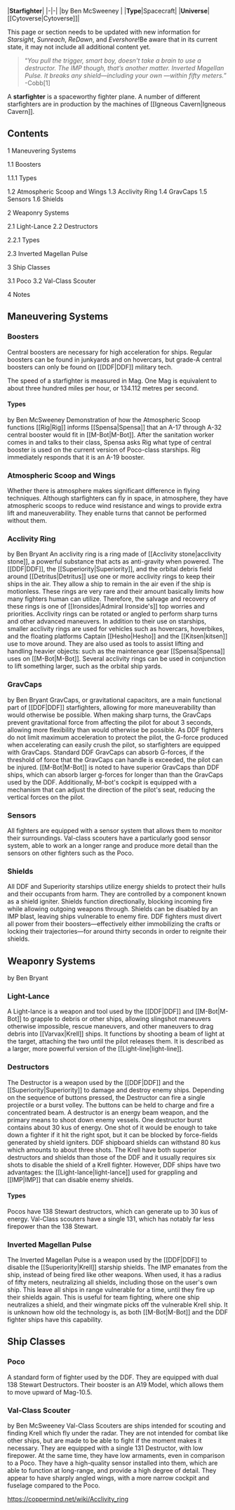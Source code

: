 |**Starfighter**|
|-|-|
|by  Ben McSweeney |
|**Type**|Spacecraft|
|**Universe**|[[Cytoverse\|Cytoverse]]|

This page or section needs to be updated with new information for *Starsight*, *Sunreach*, *ReDawn*, and *Evershore*!Be aware that in its current state, it may not include all additional content yet.

>“*You pull the trigger, smart boy, doesn't take a brain to use a destructor. The IMP though, that’s another matter. Inverted Magellan Pulse. It breaks any shield—including your own —within fifty meters.*”
\-Cobb[1]


A **starfighter** is a spaceworthy fighter plane. A number of different starfighters are in production by the machines of [[Igneous Cavern\|Igneous Cavern]].

## Contents

1 Maneuvering Systems

1.1 Boosters

1.1.1 Types


1.2 Atmospheric Scoop and Wings
1.3 Acclivity Ring
1.4 GravCaps
1.5 Sensors
1.6 Shields


2 Weaponry Systems

2.1 Light-Lance
2.2 Destructors

2.2.1 Types


2.3 Inverted Magellan Pulse


3 Ship Classes

3.1 Poco
3.2 Val-Class Scouter


4 Notes


## Maneuvering Systems
### Boosters
Central boosters are necessary for high acceleration for ships. Regular boosters can be found in junkyards and on hovercars, but grade-A central boosters can only be found on [[DDF\|DDF]] military tech.

The speed of a starfighter is measured in Mag. One Mag is equivalent to about three hundred miles per hour, or 134.112 metres per second.

#### Types
 by  Ben McSweeney  Demonstration of how the Atmospheric Scoop functions
[[Rig\|Rig]] informs [[Spensa\|Spensa]] that an A-17 through A-32 central booster would fit in [[M-Bot\|M-Bot]].
After the sanitation worker comes in and talks to their class, Spensa asks Rig what type of central booster is used on the current version of Poco-class starships. Rig immediately responds that it is an A-19 booster.

### Atmospheric Scoop and Wings
Whether there is atmosphere makes significant difference in flying techniques. Although starfighters can fly in space, in atmosphere, they have atmospheric scoops to reduce wind resistance and wings to provide extra lift and maneuverability. They enable turns that cannot be performed without them.

### Acclivity Ring
 by  Ben Bryant 
An acclivity ring is a ring made of [[Acclivity stone\|acclivity stone]], a powerful substance that acts as anti-gravity when powered.
The [[DDF\|DDF]], the [[Superiority\|Superiority]], and the orbital debris field around [[Detritus\|Detritus]] use one or more acclivity rings to keep their ships in the air. They allow a ship to remain in the air even if the ship is motionless. These rings are very rare and their amount basically limits how many fighters human can utilize. Therefore, the salvage and recovery of these rings is one of [[Ironsides\|Admiral Ironside's]] top worries and priorities.
Acclivity rings can be rotated or angled to perform sharp turns and other advanced maneuvers.
In addition to their use on starships, smaller acclivity rings are used for vehicles such as hovercars, hoverbikes, and the floating platforms Captain [[Hesho\|Hesho]] and the [[Kitsen\|kitsen]] use to move around. They are also used as tools to assist lifting and handling heavier objects: such as the maintenance gear [[Spensa\|Spensa]] uses on [[M-Bot\|M-Bot]].
Several acclivity rings can be used in conjunction to lift something larger, such as the orbital ship yards.

### GravCaps
 by  Ben Bryant 
GravCaps, or gravitational capacitors, are a main functional part of [[DDF\|DDF]] starfighters, allowing for more maneuverability than would otherwise be possible. When making sharp turns, the GravCaps prevent gravitational force from affecting the pilot for about 3 seconds, allowing more flexibility than would otherwise be possible. As DDF fighters do not limit maximum acceleration to protect the pilot, the G-force produced when accelerating can easily crush the pilot, so starfighters are equipped with GravCaps. Standard DDF GravCaps can absorb G-forces, if the threshold of force that the GravCaps can handle is exceeded, the pilot can be injured.
[[M-Bot\|M-Bot]] is noted to have superior GravCaps than DDF ships, which can absorb larger g-forces for longer than than the GravCaps used by the DDF. Additionally, M-bot's cockpit is equipped with a mechanism that can adjust the direction of the pilot's seat, reducing the vertical forces on the pilot.

### Sensors
All fighters are equipped with a sensor system that allows them to monitor their surroundings.
Val-class scouters have a particularly good sensor system, able to work an a longer range and produce more detail than the sensors on other fighters such as the Poco.

### Shields
All DDF and Superiority starships utilize energy shields to protect their hulls and their occupants from harm. They are controlled by a component known as a shield igniter. Shields function directionally, blocking incoming fire while allowing outgoing weapons through.
Shields can be disabled by an IMP blast, leaving ships vulnerable to enemy fire. DDF fighters must divert all power from their boosters—effectively either immobilizing the crafts or locking their trajectories—for around thirty seconds in order to reignite their shields.

## Weaponry Systems
 by  Ben Bryant 
### Light-Lance
A Light-lance is a weapon and tool used by the [[DDF\|DDF]] and [[M-Bot\|M-Bot]] to grapple to debris or other ships, allowing slingshot maneuvers otherwise impossible, rescue maneuvers, and other maneuvers to drag debris into [[Varvax\|Krell]] ships.
It functions by shooting a beam of light at the target, attaching the two until the pilot releases them.
It is described as a larger, more powerful version of the [[Light-line\|light-line]].

### Destructors
The Destructor is a weapon used by the [[DDF\|DDF]] and the [[Superiority\|Superiority]] to damage and destroy enemy ships. Depending on the sequence of buttons pressed, the Destructor can fire a single projectile or a burst volley. The buttons can be held to charge and fire a concentrated beam.
A destructor is an energy beam weapon, and the primary means to shoot down enemy vessels. One destructor burst contains about 30 kus of energy. One shot of it would be enough to take down a fighter if it hit the right spot, but it can be blocked by force-fields generated by shield igniters. DDF shipboard shields can withstand 80 kus which amounts to about three shots. The Krell have both superior destructors and shields than those of the DDF and it usually requires six shots to disable the shield of a Krell fighter. However, DDF ships have two advantages: the [[Light-lance\|light-lance]] used for grappling and [[IMP\|IMP]] that can disable enemy shields.

#### Types
Pocos have 138 Stewart destructors, which can generate up to 30 kus of energy.
Val-Class scouters have a single 131, which has notably far less firepower than the 138 Stewart.

### Inverted Magellan Pulse
The Inverted Magellan Pulse is a weapon used by the [[DDF\|DDF]] to disable the [[Superiority\|Krell]] starship shields.
The IMP emanates from the ship, instead of being fired like other weapons. When used, it has a radius of fifty meters, neutralizing all shields, including those on the user's own ship. This leave all ships in range vulnerable for a time, until they fire up their shields again. This is useful for team fighting, where one ship neutralizes a shield, and their wingmate picks off the vulnerable Krell ship.
It is unknown how old the technology is, as both [[M-Bot\|M-Bot]] and the DDF fighter ships have this capability.


## Ship Classes
### Poco
A standard form of fighter used by the DDF.
They are equipped with dual 138 Stewart Destructors.
Their booster is an A19 Model, which allows them to move upward of Mag-10.5.

### Val-Class Scouter
 by  Ben McSweeney 
Val-Class Scouters are ships intended for scouting and finding Krell which fly under the radar. They are not intended for combat like other ships, but are made to be able to fight if the moment makes it necessary.
They are equipped with a single 131 Destructor, with low firepower. At the same time, they have low armaments, even in comparison to a Poco.
They have a high-quality sensor installed into them, which are able to function at long-range, and provide a high degree of detail.
They appear to have sharply angled wings, with a more narrow cockpit and fuselage compared to the Poco.



https://coppermind.net/wiki/Acclivity_ring